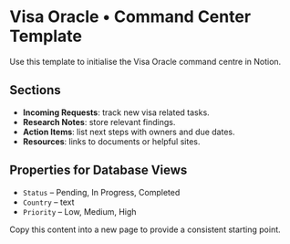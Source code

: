 # Visa Oracle • Command Center Template

Use this template to initialise the Visa Oracle command centre in Notion.

## Sections
- **Incoming Requests**: track new visa related tasks.
- **Research Notes**: store relevant findings.
- **Action Items**: list next steps with owners and due dates.
- **Resources**: links to documents or helpful sites.

## Properties for Database Views
- `Status` – Pending, In Progress, Completed
- `Country` – text
- `Priority` – Low, Medium, High

Copy this content into a new page to provide a consistent starting point.
